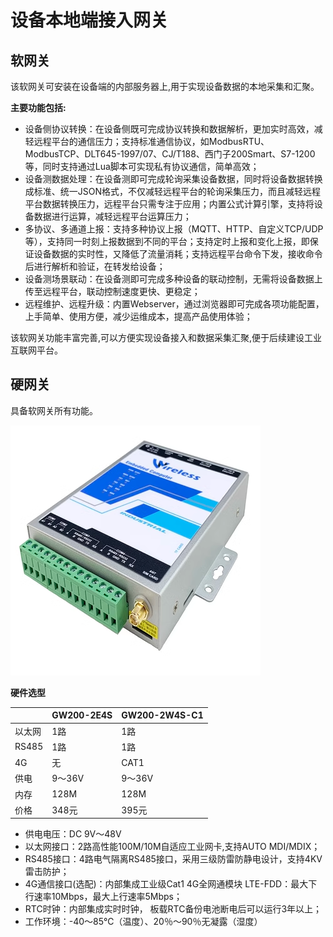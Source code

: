 # 设备本地端接入网关

## 软网关

该软网关可安装在设备端的内部服务器上,用于实现设备数据的本地采集和汇聚。

**主要功能包括:**

- 设备侧协议转换：在设备侧既可完成协议转换和数据解析，更加实时高效，减轻远程平台的通信压力；支持标准通信协议，如ModbusRTU、ModbusTCP、DLT645-1997/07、CJ/T188、西门子200Smart、S7-1200等，同时支持通过Lua脚本可实现私有协议通信，简单高效；
- 设备测数据处理：在设备测即可完成轮询采集设备数据，同时将设备数据转换成标准、统一JSON格式，不仅减轻远程平台的轮询采集压力，而且减轻远程平台数据转换压力，远程平台只需专注于应用；内置公式计算引擎，支持将设备数据进行运算，减轻远程平台运算压力；
- 多协议、多通道上报：支持多种协议上报（MQTT、HTTP、自定义TCP/UDP等），支持同一时刻上报数据到不同的平台；支持定时上报和变化上报，即保证设备数据的实时性，又降低了流量消耗；支持远程平台命令下发，接收命令后进行解析和验证，在转发给设备；
- 设备测场景联动：在设备测即可完成多种设备的联动控制，无需将设备数据上传至远程平台，联动控制速度更快、更稳定；
- 远程维护、远程升级：内置Webserver，通过浏览器即可完成各项功能配置，上手简单、使用方便，减少运维成本，提高产品使用体验；

该软网关功能丰富完善,可以方便实现设备接入和数据采集汇聚,便于后续建设工业互联网平台。

## 硬网关

具备软网关所有功能。

![](../../public/imgs/guide/extended/gw2.png)

**硬件选型**

|       | GW200-2E4S | GW200-2W4S-C1 |
|-------|-----------|-------------|
| 以太网   | 1路        | 1路          |
| RS485 | 1路        | 1路          |
| 4G    | 无         | CAT1        |
| 供电    | 9～36V     | 9～36V       |
| 内存    | 128M      | 128M        |
| 价格    | 348元      | 395元        |


- 供电电压：DC 9V～48V
- 以太网接口：2路高性能100M/10M自适应工业网卡,支持AUTO MDI/MDIX；
- RS485接口：4路电气隔离RS485接口，采用三级防雷防静电设计，支持4KV雷击防护；
- 4G通信接口(选配)：内部集成工业级Cat1 4G全网通模块 LTE-FDD：最大下行速率10Mbps，最大上行速率5Mbps；
- RTC时钟：内部集成实时时钟， 板载RTC备份电池断电后可以运行3年以上；
- 工作环境：-40～85℃（温度）、20％～90％无凝露（湿度）
